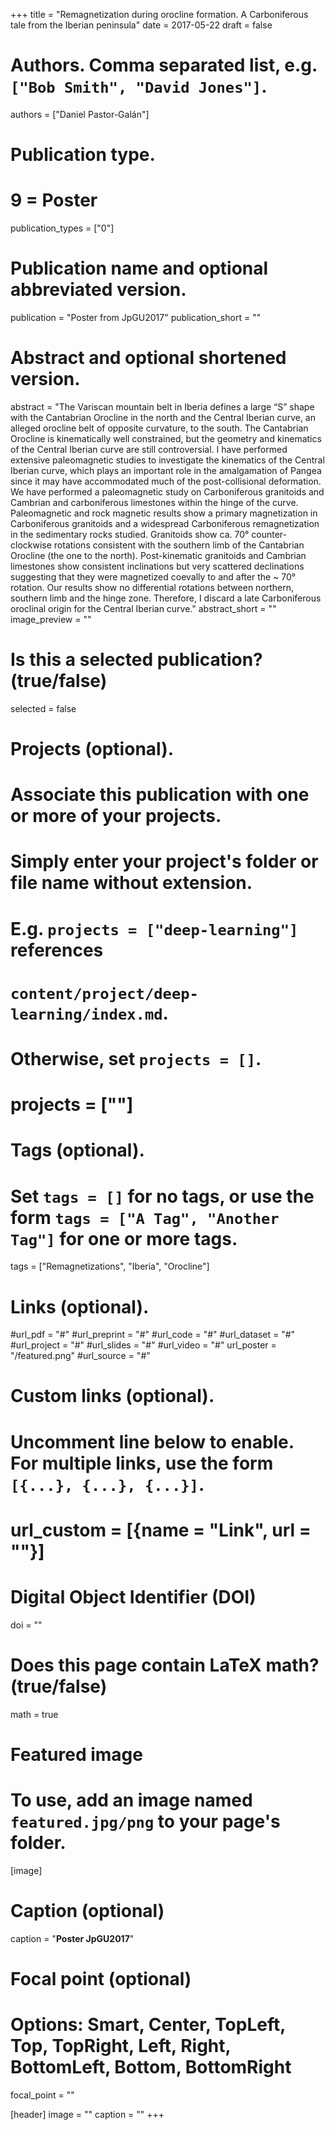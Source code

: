 +++
title = "Remagnetization during orocline formation. A Carboniferous tale from the Iberian peninsula"
date = 2017-05-22
draft = false

# Authors. Comma separated list, e.g. `["Bob Smith", "David Jones"]`.
authors = ["Daniel Pastor-Galán"]

# Publication type.
# 9 = Poster
publication_types = ["0"]

# Publication name and optional abbreviated version.
publication = "Poster from JpGU2017"
publication_short = ""

# Abstract and optional shortened version.
abstract = "The Variscan mountain belt in Iberia defines a large “S” shape with the Cantabrian Orocline in the north and the Central Iberian curve, an alleged orocline belt of opposite curvature, to the south. The Cantabrian Orocline is kinematically well constrained, but the geometry and kinematics of the Central Iberian curve are still controversial. I have performed extensive paleomagnetic studies to investigate the kinematics of the Central Iberian curve, which plays an important role in the amalgamation of Pangea since it may have accommodated much of the post-collisional deformation. We have performed a paleomagnetic study on Carboniferous granitoids and Cambrian and carboniferous limestones within the hinge of the curve. Paleomagnetic and rock magnetic results show a primary magnetization in Carboniferous granitoids and a widespread Carboniferous remagnetization in the sedimentary rocks studied. Granitoids show ca. 70° counter-clockwise rotations consistent with the southern limb of the Cantabrian Orocline (the one to the north). Post-kinematic granitoids and Cambrian limestones show consistent inclinations but very scattered declinations suggesting that they were magnetized coevally to and after the ~ 70° rotation. Our results show no differential rotations between northern, southern limb and the hinge zone. Therefore, I discard a late Carboniferous oroclinal origin for the Central Iberian curve."
abstract_short = ""
image_preview = ""

# Is this a selected publication? (true/false)
selected = false

# Projects (optional).
#   Associate this publication with one or more of your projects.
#   Simply enter your project's folder or file name without extension.
#   E.g. `projects = ["deep-learning"]` references 
#   `content/project/deep-learning/index.md`.
#   Otherwise, set `projects = []`.
# projects = [""]

# Tags (optional).
#   Set `tags = []` for no tags, or use the form `tags = ["A Tag", "Another Tag"]` for one or more tags.
tags = ["Remagnetizations", "Iberia", "Orocline"]

# Links (optional).
#url_pdf = "#"
#url_preprint = "#"
#url_code = "#"
#url_dataset = "#"
#url_project = "#"
#url_slides = "#"
#url_video = "#"
url_poster = "/featured.png"
#url_source = "#"

# Custom links (optional).
#   Uncomment line below to enable. For multiple links, use the form `[{...}, {...}, {...}]`.
# url_custom = [{name = "Link", url = ""}]

# Digital Object Identifier (DOI)
doi = ""

# Does this page contain LaTeX math? (true/false)
math = true

# Featured image
# To use, add an image named `featured.jpg/png` to your page's folder. 
[image]
 # Caption (optional)
   caption = "**Poster JpGU2017**"

  # Focal point (optional)
  # Options: Smart, Center, TopLeft, Top, TopRight, Left, Right, BottomLeft, Bottom, BottomRight
  focal_point = ""
  
[header]
image = ""
caption = ""
+++
